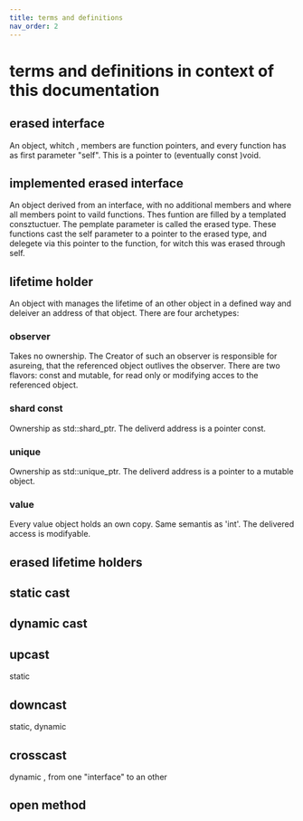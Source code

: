 ```yaml
---
title: terms and definitions
nav_order: 2
---
```


# terms and definitions in context of this documentation

##  erased interface
An object, whitch , members are function pointers, and every function has as first parameter "self". This is a pointer to (eventually const )void.

##  implemented erased interface
An object derived from an interface, with no additional members and where all members point to vaild functions.
Thes funtion are filled by a templated consztuctuer. The pemplate parameter is called the erased type.
These functions cast the self parameter to a pointer to the erased type, and delegete via this pointer to the function, for witch this was erased through self.

## lifetime holder
An object with manages the lifetime of an other object in a defined way and deleiver an address of that object. There are four archetypes:
### observer
Takes no ownership. The Creator of such an observer is responsible for asureing, that the referenced object outlives the observer. There are two flavors: const and mutable, for read only or modifying acces to the referenced object.
### shard const
Ownership as std::shard_ptr. The deliverd address is a pointer const.
### unique
Ownership as std::unique_ptr. The deliverd address is a pointer to a mutable object.
### value
Every value object holds an own copy. Same semantis as 'int'. The delivered access is modifyable.

## erased lifetime holders

## static cast

## dynamic cast

## upcast 
static

## downcast
static, dynamic

## crosscast
dynamic , from one "interface" to an other

## open method


[GitHub Pages]: https://docs.github.com/en/pages
[README]: https://github.com/just-the-docs/just-the-docs-template/blob/main/README.md
